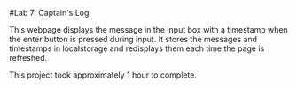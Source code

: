#Lab 7: Captain's Log

This webpage displays the message in the input box with a timestamp when the enter button is pressed during input. It stores the messages and timestamps in localstorage and redisplays them each time the page is refreshed.

This project took approximately 1 hour to complete.
